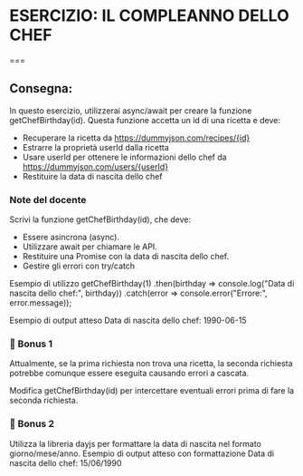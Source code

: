 # ESERCIZIO: IL COMPLEANNO DELLO CHEF

===

## Consegna:

In questo esercizio, utilizzerai async/await per creare la funzione getChefBirthday(id). Questa funzione accetta un id di una ricetta e deve:

- Recuperare la ricetta da https://dummyjson.com/recipes/{id}
- Estrarre la proprietà userId dalla ricetta
- Usare userId per ottenere le informazioni dello chef da https://dummyjson.com/users/{userId}
- Restituire la data di nascita dello chef

### Note del docente

Scrivi la funzione getChefBirthday(id), che deve:

- Essere asincrona (async).
- Utilizzare await per chiamare le API.
- Restituire una Promise con la data di nascita dello chef.
- Gestire gli errori con try/catch

Esempio di utilizzo
getChefBirthday(1)
.then(birthday => console.log("Data di nascita dello chef:", birthday))
.catch(error => console.error("Errore:", error.message));

Esempio di output atteso
Data di nascita dello chef: 1990-06-15

### 🎯 Bonus 1

Attualmente, se la prima richiesta non trova una ricetta, la seconda richiesta potrebbe comunque essere eseguita causando errori a cascata.

Modifica getChefBirthday(id) per intercettare eventuali errori prima di fare la seconda richiesta.

### 🎯 Bonus 2

Utilizza la libreria dayjs per formattare la data di nascita nel formato giorno/mese/anno.
Esempio di output atteso con formattazione
Data di nascita dello chef: 15/06/1990
